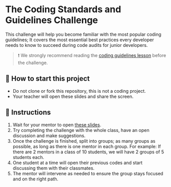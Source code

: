 <!-- hide -->
# The Coding Standards and Guidelines Challenge
<!-- endhide -->

This challenge will help you become familiar with the most popular coding guidelines; It covers the most essential best practices every developer needs to know to succeed during code audits for junior developers.

> ❗ We strongly recommend reading the [coding guidelines lesson](https://4geeks.com/lesson/coding-standards-guidelines) before the challenge.

<onlyfor saas="false" withBanner="false">
  
## 🌱 How to start this project

- Do not clone or fork this repository, this is not a coding project.  
- Your teacher will open these slides and share the screen.

</onlyfor>

## 📝 Instructions

1. Wait for your mentor to open [these slides](https://coding-guidelines-challenge.vercel.app).
2. Try completing the challenge with the whole class, have an open discussion and make suggestions.
3. Once the challenge is finished, split into groups; as many groups as possible, as long as there is one mentor in each group. For example: If there are 2 mentors in a class of 10 students, we will have 2 groups of 5 students each.
4. One student at a time will open their previous codes and start discussing them with their classmates.
5. The mentor will intervene as needed to ensure the group stays focused and on the right path.
